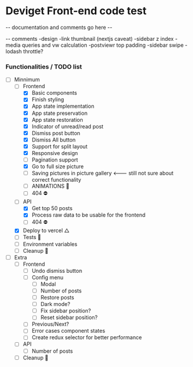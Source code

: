 # Deviget Front-end code test

-- documentation and comments go here --

-- comments
-design
-link thumbnail (nextjs caveat)
-sidebar z index
-media queries and vw calculation
-postviewr top padding
-sidebar swipe
-lodash throttle?

### Functionalities / TODO list

* [ ] Minnimum
  * [ ] Frontend
    * [x] Basic components
    * [x] Finish styling
    * [x] App state implementation
    * [x] App state preservation
    * [x] App state restoration
    * [x] Indicator of unread/read post
    * [x] Dismiss post button
    * [x] Dismiss All button
    * [x] Support for split layout
    * [x] Responsive design
    * [ ] Pagination support
    * [x] Go to full size picture
    * [ ] Saving pictures in picture gallery <--- still not sure about correct functionality
    * [ ] ANIMATIONS 💫
    * [ ] 404 ⛔️
  * [ ] API
    * [x] Get top 50 posts
    * [x] Process raw data to be usable for the frontend
    * [ ] 404 ⛔️
  * [x] Deploy to vercel △
  * [ ] Tests 🤖
  * [ ] Environment variables
  * [ ] Cleanup 🧹

* [ ] Extra
  * [ ] Frontend
    * [ ] Undo dismiss button
    * [ ] Config menu
      * [ ] Modal
      * [ ] Number of posts
      * [ ] Restore posts
      * [ ] Dark mode?
      * [ ] Fix sidebar position?
      * [ ] Reset sidebar position?
    * [ ] Previous/Next?
    * [ ] Error cases component states
    * [ ] Create redux selector for better performance
  * [ ] API
    * [ ] Number of posts
  * [ ] Cleanup 🧹
